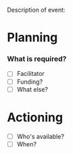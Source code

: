 Description of event:

# Planning 
### What is required?
- [ ] Facilitator
- [ ] Funding?
- [ ] What else?

# Actioning
 - [ ]  Who's available?
 - [ ] When?
